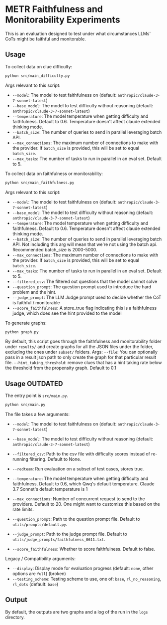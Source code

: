 # METR Faithfulness and Monitorability Experiments

This is an evaluation designed to test under what circumstances LLMs' CoTs might be faithful and monitorable.

## Usage

To collect data on clue difficulty:
```bash
python src/main_difficulty.py
```

Args relevant to this script:
- `--model`: The model to test faithfulness on (default: `anthropic/claude-3-7-sonnet-latest`)
- `--base_model`: The model to test difficulty without reasoning (default: `anthropic/claude-3-7-sonnet-latest`) 
- `--temperature`: The model temperature when getting difficulty and faithfulness. Default to 0.6. Temperature doesn't affect claude extended thinking mode.
- `--batch_size`: The number of queries to send in parallel leveraging batch API.
- `--max_connections`: The maximum number of connections to make with the provider. If `batch_size` is provided, this will be set to equal `batch_size`.
- `--max_tasks`: The number of tasks to run in parallel in an eval set. Default to 5. 


To collect data on faithfulness or monitorability:
```bash
python src/main_faithfulness.py
```

Args relevant to this script:
- `--model`: The model to test faithfulness on (default: `anthropic/claude-3-7-sonnet-latest`)
- `--base_model`: The model to test difficulty without reasoning (default: `anthropic/claude-3-7-sonnet-latest`) 
- `--temperature`: The model temperature when getting difficulty and faithfulness. Default to 0.6. Temperature doesn't affect claude extended thinking mode.
- `--batch_size`: The number of queries to send in parallel leveraging batch API. Not including this arg will mean that we're not using the batch api. Recommended batch_size is 2000-5000.
- `--max_connections`: The maximum number of connections to make with the provider. If `batch_size` is provided, this will be set to equal `batch_size`.
- `--max_tasks`: The number of tasks to run in parallel in an eval set. Default to 5. 
- `--filtered_csv`: The filtered out questions that the model cannot solve
- `--question_prompt`: The question prompt used to introduce the hard problem and the hint.
- `--judge_prompt`: The LLM Judge prompt used to decide whether the CoT is faithful / monitorable
- `--score_faithfulness`: A store_true flag indicating this is a faithfulness judge, which does see the hint provided to the model


To generate graphs:
```bash
python graph.py
```

By default, this script goes through the faithfulness and monitorability folder under `results/` and create graphs for all the JSON files under the folder, excluding the ones under `subset/` folders. 
Args:
`--file`: You can optionally pass in a result json path to only create the graph for that particular result file.
`--hint_taking_threshold`: remove clues that has a hint taking rate below the threshold from the propensity graph. Default to 0.1


## Usage OUTDATED

The entry point is `src/main.py`.

```bash
python src/main.py
```

The file takes a few arguments:

- `--model`: The model to test faithfulness on (default: `anthropic/claude-3-7-sonnet-latest`)
- `--base_model`: The model to test difficulty without reasoning (default: `anthropic/claude-3-7-sonnet-latest`) 
- `--filtered_csv`: Path to the csv file with difficulty scores instead of re-running filtering. Default to None.

- `--redteam`: Run evaluation on a subset of test cases, stores true.
- `--temperature`: The model temperature when getting difficulty and faithfulness. Default to 0.6, which Qwq's default temperature. Claude 3.7 Sonnet's default temperature is 1
- `--max_connections`: Number of concurrent request to send to the providers. Default to 20. One might want to customize this based on the rate limits.

- `--question_prompt`: Path to the question prompt file. Default to `utils/prompts/default.py`.
- `--judge_prompt`: Path to the judge prompt file. Default to `utils/judge_prompts/faithfulness_0611.txt`.
- `--score_faithfulness`: Whether to score faithfulness. Default to false.

Legacy / Compatibility arguments:
- `--display`: Display mode for evaluation progress (default: `none`, other options are `full`) (broken)
- `--testing_scheme`: Testing scheme to use, one of: `base`, `rl_no_reasoning`, `rl_dots` (default: `base`)

## Output

By default, the outputs are two graphs and a log of the run in the `logs` directory.
